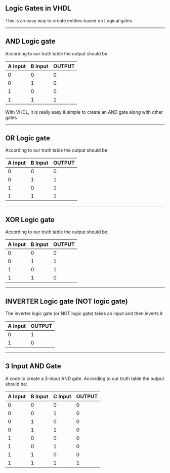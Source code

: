 Logic Gates in VHDL
---------------------------------------------------------------------------------------------------------------------------------------------------------------------------------

This is an easy way to create entities based on Logical gates

---------------------------------------------------------------------------------------------------------------------------------------------------------------------------------
AND Logic gate
---------------------------------------------------------------------------------------------------------------------------------------------------------------------------------

According to our truth table the output should be:

| A Input | B Input | OUTPUT |
| --------------- | ---------------- | --------------- |
| 0 | 0 | 0 |
| 0 | 1 | 0 |
| 1 | 0 | 0 |
| 1 | 1 | 1 |

With VHDL, it is really easy & simple to create an AND gate along with other gates

---------------------------------------------------------------------------------------------------------------------------------------------------------------------------------
OR Logic gate
---------------------------------------------------------------------------------------------------------------------------------------------------------------------------------

According to our truth table the output should be:

| A Input | B Input | OUTPUT |
| --------------- | ---------------- | --------------- |
| 0 | 0 | 0 |
| 0 | 1 | 1 |
| 1 | 0 | 1 |
| 1 | 1 | 1 |


---------------------------------------------------------------------------------------------------------------------------------------------------------------------------------
XOR Logic gate
---------------------------------------------------------------------------------------------------------------------------------------------------------------------------------

According to our truth table the output should be:

| A Input | B Input | OUTPUT |
| --------------- | ---------------- | --------------- |
| 0 | 0 | 0 |
| 0 | 1 | 1 |
| 1 | 0 | 1 |
| 1 | 1 | 0 |


---------------------------------------------------------------------------------------------------------------------------------------------------------------------------------
INVERTER Logic gate (NOT logic gate)
---------------------------------------------------------------------------------------------------------------------------------------------------------------------------------
The inverter logic gate (or NOT logic gate) takes an input and then inverts it

| A Input | OUTPUT |
| --------------- | --------------- |
| 0 | 1 |
| 1 | 0 |


---------------------------------------------------------------------------------------------------------------------------------------------------------------------------------
3 Input AND Gate
---------------------------------------------------------------------------------------------------------------------------------------------------------------------------------
A code to create a 3-input AND gate. According to our truth table the output should be:

| A Input | B Input | C Input| OUTPUT |
| --------------- | ---------------- |---------------- | --------------- |
| 0 | 0 | 0 | 0 |
| 0 | 0 | 1 | 0 |
| 0 | 1 | 0 | 0 |
| 0 | 1 | 1 | 0 |
| 1 | 0 | 0 | 0 |
| 1 | 0 | 1 | 0 |
| 1 | 1 | 0 | 0 |
| 1 | 1 | 1 | 1 |
